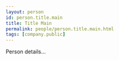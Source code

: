 ```yaml
---
layout: person
id: person.title.main
title: Title Main
permalink: people/person.title.main.html
tags: [company.public]
---
```


Person details...